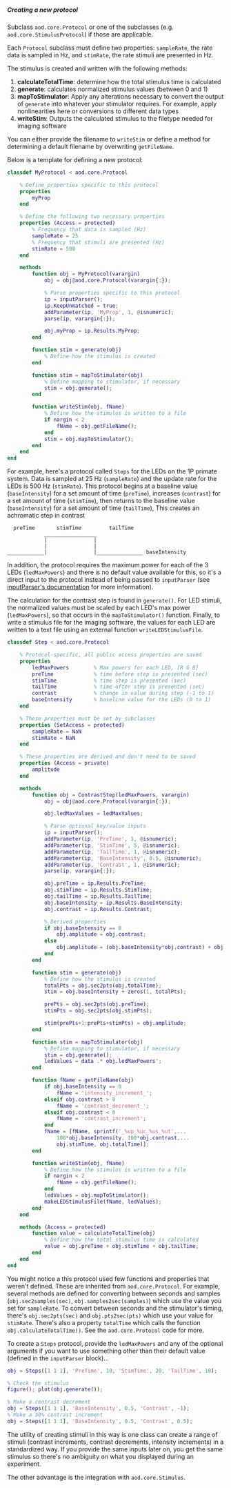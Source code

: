 
##### Creating a new protocol
Subclass `aod.core.Protocol` or one of the subclasses (e.g. `aod.core.StimulusProtocol`)  if those are applicable.

Each `Protocol` subclass must define two properties: `sampleRate`, the rate data is sampled in Hz, and `stimRate`, the rate stimuli are presented in Hz. 

The stimulus is created and written with the following methods:
1. **calculateTotalTime**: determine how the total stimulus time is calculated
2. **generate**: calculates normalized stimulus values (between 0 and 1)
3. **mapToStimulator**: Apply any alterations necessary to convert the output of `generate` into whatever your stimulator requires. For example, apply nonlinearities here or conversions to different data types
4. **writeStim**: Outputs the calculated stimulus to the filetype needed for imaging software

You can either provide the filename to `writeStim` or define a method for determining a default filename by overwriting `getFileName`.

Below is a template for defining a new protocol:
```matlab
classdef MyProtocol < aod.core.Protocol

    % Define properties specific to this protocol
    properties
        myProp
    end 

    % Define the following two necessary properties
    properties (Access = protected)
        % Frequency that data is sampled (Hz)
        sampleRate = 25      
        % Frequency that stimuli are presented (Hz)
        stimRate = 500          
    end

    methods
        function obj = MyProtocol(varargin)
            obj = obj@aod.core.Protocol(varargin{:});

            % Parse properties specific to this protocol
            ip = inputParser();
            ip.KeepUnmatched = true;
            addParameter(ip, 'MyProp', 1, @isnumeric);
            parse(ip, varargin{:});

            obj.myProp = ip.Results.MyProp;
        end

        function stim = generate(obj)
            % Define how the stimulus is created
        end

        function stim = mapToStimulator(obj)
            % Define mapping to stimulator, if necessary
            stim = obj.generate();
        end

        function writeStim(obj, fName)
            % Define how the stimulus is written to a file
            if nargin < 2
                fName = obj.getFileName();
            end
            stim = obj.mapToStimulator();
        end
    end
end
```

For example, here's a protocol called `Steps` for the LEDs on the 1P primate system. Data is sampled at 25 Hz (`sampleRate`) and the update rate for the LEDs is 500 Hz (`stimRate`). 
This protocol begins at a baseline value (`baseIntensity`) for a set amount of time (`preTime`), increases (`contrast`) for a set amount of time (`stimTime`), then returns to the baseline value (`baseIntensity`) for a set amount of time (`tailTime`), This creates an achromatic step in contrast

```
  preTime       stimTime         tailTime
            _________________
            |               |
            |               |
____________|               |_______________ baseIntensity
```

In addition, the protocol requires the maximum power for each of the 3 LEDs (`ledMaxPowers`) and there is no default value available for this, so it's a direct input to the protocol instead of being passed to `inputParser` (see [inputParser's documentation](https://www.mathworks.com/help/matlab/ref/inputparser.html?searchHighlight=inputParser&s_tid=srchtitle_inputParser_1) for more information). 

The calculation for the contrast step is found in `generate()`. For LED stimuli, the normalized values must be scaled by each LED's max power (`ledMaxPowers`), so that occurs in the `mapToStimulator()` function. Finally, to write a stimulus file for the imaging software, the values for each LED are written to a text file using an external function `writeLEDStimulusFile`.

```matlab
classdef Step < aod.core.Protocol

    % Protocol-specific, all public access properties are saved
    properties
        ledMaxPowers        % Max powers for each LED, [R G B]
        preTime             % time before step is presented (sec)
        stimTime            % time step is presented (sec)
        tailTime            % time after step is presented (sec)
        contrast            % change in value during step (-1 to 1)
        baseIntensity       % baseline value for the LEDs (0 to 1)
    end

    % These properties must be set by subclasses
    properties (SetAccess = protected)
        sampleRate = NaN
        stimRate = NaN
    end

    % These properties are derived and don't need to be saved
    properties (Access = private)
        amplitude
    end

    methods
        function obj = ContrastStep(ledMaxPowers, varargin)
            obj = obj@aod.core.Protocol(varargin{:});

            obj.ledMaxValues = ledMaxValues;

            % Parse optional key/value inputs
            ip = inputParser();
            addParameter(ip, 'PreTime', 1, @isnumeric);
            addParameter(ip, 'StimTime', 5, @isnumeric);
            addParameter(ip, 'TailTime', 1, @isnumeric);
            addParameter(ip, 'BaseIntensity', 0.5, @isnumeric);
            addParameter(ip, 'Contrast', 1, @isnumeric);
            parse(ip, varargin{:});

            obj.preTime = ip.Results.PreTime;
            obj.stimTime = ip.Results.StimTime;
            obj.tailTime = ip.Results.TailTime;
            obj.baseIntensity = ip.Results.BaseIntensity;
            obj.contrast = ip.Results.Contrast;

            % Derived properties
            if obj.baseIntensity == 0
                obj.amplitude = obj.contrast;
            else 
                obj.amplitude = (obj.baseIntensity*obj.contrast) + obj.baseIntensity;
            end
        end

        function stim = generate(obj)
            % Define how the stimulus is created
            totalPts = obj.sec2pts(obj.totalTime);
            stim = obj.baseIntensity + zeros(1, totalPts);

            prePts = obj.sec2pts(obj.preTime);
            stimPts = obj.sec2pts(obj.stimPts);

            stim(prePts+1:prePts+stimPts) = obj.amplitude;
        end

        function stim = mapToStimulator(obj)
            % Define mapping to stimulator, if necessary
            stim = obj.generate();
            ledValues = data .* obj.ledMaxPowers';
        end

        function fName = getFileName(obj)
            if obj.baseIntensity == 0
                fName = 'intensity_increment_';
            elseif obj.contrast > 0
                fName = 'contrast_decrement_';
            elseif obj.contrast < 0
                fName = 'contrast_increment';
            end
            fName = [fName, sprintf('_%up_%uc_%us_%ut',...
                100*obj.baseIntensity, 100*obj.contrast,... 
                obj.stimTime, obj.totalTime)];
        end

        function writeStim(obj, fName)
            % Define how the stimulus is written to a file
            if nargin < 2
                fName = obj.getFileName();
            end
            ledValues = obj.mapToStimulator();
            makeLEDStimulusFile(fName, ledValues);
        end
    end

    methods (Access = protected)
        function value = calculateTotalTime(obj)
            % Define how the total stimulus time is calculated
            value = obj.preTime + obj.stimTime + obj.tailTime;
        end
    end
end
```

You might notice a this protocol used few functions and properties that weren't defined. These are inherited from `aod.core.Protocol`. For example, several methods are defined for converting between seconds and samples (`obj.sec2samples(sec)`, `obj.samples2sec(samples)`) which use the value you set for `sampleRate`. To convert between seconds and the stimulator's timing, there's `obj.sec2pts(sec)` and `obj.pts2sec(pts)` which use your value for `stimRate`. There's also a property `totalTime` which calls the function `obj.calculateTotalTime()`. See the `aod.core.Protocol` code for more.


To create a `Steps` protocol, provide the `ledMaxPowers` and any of the optional arguments if you want to use something other than their default value (defined in the `inputParser` block)...
```matlab
obj = Steps([1 1 1], 'PreTime', 10, 'StimTime', 20, 'TailTime', 10);

% Check the stimulus
figure(); plot(obj.generate());

% Make a contrast decrement
obj = Steps([1 1 1], 'BaseIntensity', 0.5, 'Contrast', -1);
% Make a 50% contrast increment
obj = Steps([1 1 1], 'BaseIntensity', 0.5, 'Contrast', 0.5);

```

The utility of creating stimuli in this way is one class can create a range of stimuli (contrast increments, contrast decrements, intensity increments) in a standardized way. If you provide the same inputs later on, you get the same stimulus so there's no ambiguity on what you displayed during an experiment.

The other advantage is the integration with `aod.core.Stimulus`. 